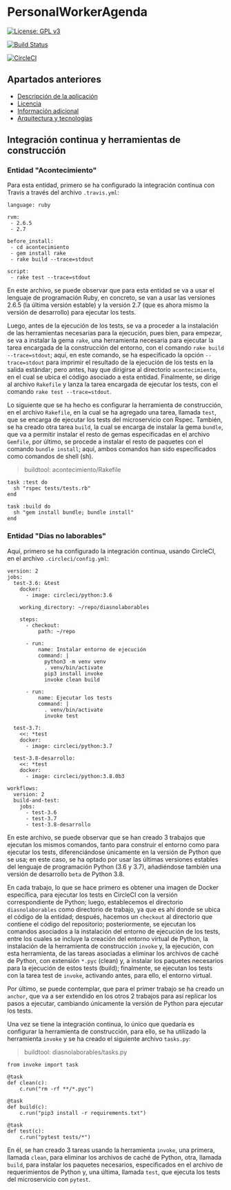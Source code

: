 # PersonalWorkerAgenda

[![License: GPL v3](https://img.shields.io/badge/License-GPLv3-blue.svg)](https://www.gnu.org/licenses/gpl-3.0)

[![Build Status](https://travis-ci.org/albertosml/PersonalWorkerAgenda.svg?branch=master)](https://travis-ci.org/albertosml/PersonalWorkerAgenda)  

[![CircleCI](https://circleci.com/gh/albertosml/PersonalWorkerAgenda/tree/master.svg?style=svg)](https://circleci.com/gh/albertosml/PersonalWorkerAgenda/tree/master)

## Apartados anteriores

- [Descripción de la aplicación](descripcion_aplicacion.md)
- [Licencia](licencia.md)
- [Información adicional](informacion_adicional.md)
- [Arquitectura y tecnologías](arquitectura_tecnologias.md)

## Integración continua y herramientas de construcción

### Entidad "Acontecimiento"

Para esta entidad, primero se ha configurado la integración continua con Travis a través del archivo `.travis.yml`:

```
language: ruby

rvm:
 - 2.6.5
 - 2.7
             
before_install:
 - cd acontecimiento
 - gem install rake
 - rake build --trace=stdout
             
script:
 - rake test --trace=stdout
```

En este archivo, se puede observar que para esta entidad se va a usar el lenguaje de programación Ruby, en concreto, se
van a usar las versiones 2.6.5 (la última versión estable) y la versión 2.7 (que es ahora mismo la versión de 
desarrollo) para ejecutar los tests.

Luego, antes de la ejecución de los tests, se va a proceder a la instalación de las herramientas necesarias para la 
ejecución, pues bien, para empezar, se va a instalar la gema `rake`, una herramienta necesaria para ejecutar la tarea 
encargada de la construcción del entorno, con el comando `rake build --trace=stdout`; aquí, en este comando, se ha 
especificado la opción `--trace=stdout` para imprimir el resultado de la ejecución de los tests en la salida estándar;
pero antes, hay que dirigirse al directorio `acontecimiento`, en el cual se ubica el código asociado a esta entidad. 
Finalmente, se dirige al archivo `Rakefile` y lanza la tarea encargada de ejecutar los tests, con el comando
`rake test --trace=stdout`.

Lo siguiente que se ha hecho es configurar la herramienta de construcción, en el archivo `Rakefile`, en la cual se ha
agregado una tarea, llamada `test`, que se encarga de ejecutar los tests del microservicio con Rspec. También, se ha
creado otra tarea `build`, la cual se encarga de instalar la gema `bundle`, que va a permitir instalar el resto de gemas 
especificadas en el archivo `Gemfile`, por último, se procede a instalar el resto de paquetes con el comando 
`bundle install`; aquí, ambos comandos han sido especificados como comandos de shell (sh).

> buildtool: acontecimiento/Rakefile

```
task :test do
  sh "rspec tests/tests.rb"
end

task :build do
  sh "gem install bundle; bundle install"
end
```

### Entidad "Días no laborables"

Aquí, primero se ha configurado la integración continua, usando CircleCI, en el archivo `.circleci/config.yml`:

```
version: 2
jobs:
  test-3.6: &test
    docker:
      - image: circleci/python:3.6

    working_directory: ~/repo/diasnolaborables

    steps:
      - checkout:
          path: ~/repo

      - run:
          name: Instalar entorno de ejecución
          command: |
            python3 -m venv venv
            . venv/bin/activate
            pip3 install invoke
            invoke clean build

      - run:
          name: Ejecutar los tests
          command: |
            . venv/bin/activate 
            invoke test
  
  test-3.7:
    <<: *test
    docker:
      - image: circleci/python:3.7

  test-3.8-desarrollo:
    <<: *test
    docker:
      - image: circleci/python:3.8.0b3

workflows:
  version: 2
  build-and-test:
    jobs:
      - test-3.6
      - test-3.7
      - test-3.8-desarrollo
```

En este archivo, se puede observar que se han creado 3 trabajos que ejecutan los mismos comandos, tanto para construir
el entorno como para ejecutar los tests, diferenciándose únicamente en la versión de Python que se usa; en este caso, 
se ha optado por usar las últimas versiones estables del lenguaje de programación Python (3.6 y 3.7), añadiéndose 
también una versión de desarrollo `beta` de Python 3.8. 

En cada trabajo, lo que se hace primero es obtener una imagen de Docker específica, para ejecutar los tests en CircleCI
con la versión correspondiente de Python; luego, establecemos el directorio `diasnolaborables` como directorio de trabajo,
ya que es ahí donde se ubica el código de la entidad; después, hacemos un `checkout` al directorio que contiene el código 
del repositorio; posteriormente, se ejecutan los comandos asociados a la instalación del entorno de ejecución de los 
tests, entre los cuales se incluye la creación del entorno virtual de Python, la instalación de la herramienta de 
construcción `invoke` y, la ejecución, con esta herramienta, de las tareas asociadas a eliminar los archivos de caché 
de Python, con extensión `*.pyc` (clean) y, a instalar los paquetes necesarios para la ejecución de estos tests (build); 
finalmente, se ejecutan los tests con la tarea test de `invoke`, activando antes, para ello, el entorno virtual. 

Por último, se puede contemplar, que para el primer trabajo se ha creado un `anchor`, que va a ser extendido en los
otros 2 trabajos para así replicar los pasos a ejecutar, cambiando únicamente la versión de Python para ejecutar los tests.

Una vez se tiene la integración continua, lo único que quedaría es configurar la herramienta de construcción, para 
ello, se ha utilizado la herramienta `invoke` y se ha creado el siguiente archivo `tasks.py`:

> buildtool: diasnolaborables/tasks.py

```
from invoke import task

@task
def clean(c):
    c.run("rm -rf **/*.pyc")

@task
def build(c):
    c.run("pip3 install -r requirements.txt")

@task
def test(c):
    c.run("pytest tests/*")
```

En él, se han creado 3 tareas usando la herramienta `invoke`, una primera, llamada `clean`, para eliminar los archivos 
de caché de Python, otra, llamada `build`, para instalar los paquetes necesarios, especificados en el archivo de
requerimientos de Python y, una última, llamada `test`, que ejecuta los tests del microservicio con `pytest`.